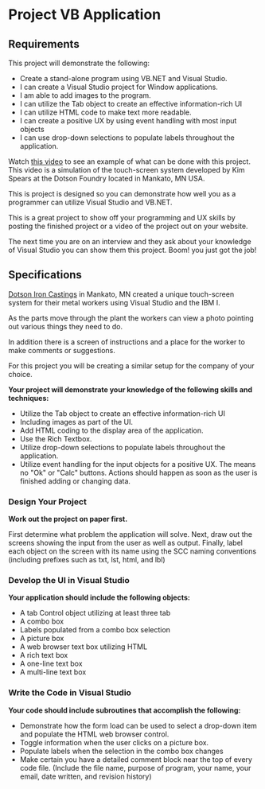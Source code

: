 # Project VB Application

## Requirements
This project will demonstrate the following:
   * Create a stand-alone program using VB.NET and Visual Studio.
   * I can create a Visual Studio project for Window applications.
   * I am able to add images to the program.
   * I can utilize the Tab object to create an effective information-rich UI
   * I can utilize HTML code to make text more readable.
   * I can create a positive UX by using event handling with most input objects
   * I can use drop-down selections to populate labels throughout the application.

Watch [this video](https://www.youtube.com/watch?v=b6tQ4-kAGaQ) to see an example of what can be done with this project. This video is a simulation of the touch-screen system developed by Kim Spears at the Dotson Foundry located in Mankato, MN USA.

This is project is designed so you can demonstrate how well you as a
programmer can utilize Visual Studio and VB.NET.

This is a great project to show off your programming and UX skills by posting
the finished project or a video of the project out on your website.

The next time you are on an interview and they ask about your knowledge of
Visual Studio you can show them this project. Boom! you just got the job!

## Specifications
[Dotson Iron Castings](http://www.dotson.com/) in Mankato, MN created a
unique touch-screen system for their metal workers using Visual Studio and
the IBM I.

As the parts move through the plant the workers can view a photo pointing
out various things they need to do.

In addition there is a screen of instructions and a place for the worker to
make comments or suggestions.

For this project you will be creating a similar setup for the company of your
choice.

**Your project will demonstrate your knowledge of the following skills and
techniques:**
   * Utilize the Tab object to create an effective information-rich UI
   * Including images as part of the UI.
   * Add HTML coding to the display area of the application.
   * Use the Rich Textbox.
   * Utilize drop-down selections to populate labels throughout the application.
   * Utilize event handling for the input objects for a positive UX. The means no "Ok" or "Calc" buttons. Actions should happen as soon as the user is finished adding or changing data.

### Design Your Project
**Work out the project on paper first.**

First determine what problem the application will solve.
Next, draw out the screens showing the input from the user as well as output.
Finally, label each object on the screen with its name using the SCC naming
conventions (including prefixes such as txt, lst, html, and lbl)

### Develop the UI in Visual Studio

**Your application should include the following objects:**
   * A tab Control object utilizing at least three tab
   * A combo box
   * Labels populated from a combo box selection
   * A picture box
   * A web browser text box utilizing HTML
   * A rich text box
   * A one-line text box
   * A multi-line text box

### Write the Code in Visual Studio
**Your code should include subroutines that accomplish the following:**
   * Demonstrate how the form load can be used to select a drop-down item and populate the HTML web browser control.
   * Toggle information when the user clicks on a picture box.
   * Populate labels when the selection in the combo box changes
   * Make certain you have a detailed comment block near the top of every code file. (Include the file name, purpose of program, your name, your email, date written, and revision history)